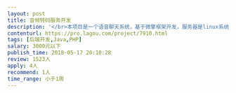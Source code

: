 ```yaml
---                
layout: post       
title: 音频转码服务开发           
description: '</br>本项目是一个语音聊天系统，基于微擎框架开发，服务器是linux系统配有wdcp面板，目前已经利用ffmpeg实现了amr转mp3功能，但是微信接口获取的amr音频质量不好，所以需要将微信接口获取的speex音频文件转码成mp3，并传入系统，利用java或者ffmpeg实现都可以。</br>'     
contenturl: https://pro.lagou.com/project/7910.html      
tags: [后端开发,Java,PHP]            
salary: 3000元以下          
publish_time: 2018-05-17 20:10:28         
review: 1523人                   
apply: 4人                   
recommend: 1人                   
time_range: 小于1周              
---                 
```

